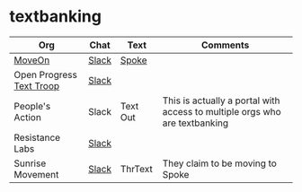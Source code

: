 # textbanking

Org | Chat | Text | Comments
--- | ---- | ---- | --------
[MoveOn](https://front.moveon.org/) | [Slack](https://moveontextteam.slack.com/) | [Spoke](https://spoke.moveon.org) | 
Open Progress [Text Troop](https://www.openprogress.com/text-troop) | [Slack](openprogresstexting.slack.com) | |
People's Action | Slack | Text Out | This is actually a portal with access to multiple orgs who are textbanking
Resistance Labs | [Slack](https://resistancelabs.slack.com) | |
Sunrise Movement | [Slack](sunrisemovement.slack.com) | ThrText | They claim to be moving to Spoke 

